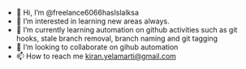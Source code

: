- 👋 Hi, I’m @freelance6066haslslalksa
- 👀 I’m interested in learning new areas always.
- 🌱 I’m currently learning automation on github activities such as git hooks, stale branch removal, branch naming and git tagging
- 💞️ I’m looking to collaborate on gihub automation
- 📫 How to reach me kiran.yelamarti@gmail.com

<!---
freelance6066/freelance6066 is a ✨ special ✨ repository because its `README.md` (this file) appears on your GitHub profile.
You can click the Preview link to take a look at your changes.
--->
